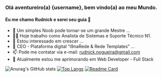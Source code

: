 ### Olá aventureiro(a) {username}, bem vindo(a) ao meu Mundo.
#### Eu me chamo Rudnick e serei seu guia 👋

- 🌱 Um simples Noob pode tornar-se um grande Mestre ...
- 🐱‍💻 Hoje trabalho como Analista de Sistemas e Suporte Técnico N1.
- 👀 Estou interessado em crescer ...
- 💞️ CEO - Plataforma digital “i9naRede & Rede Templates” ...
- 📫 Pode me contatar via e-mail: rudnick.nogueira@gmail.com
- 🧠 Atualmente estou me aprimorando em Web Developer - Full Stack

![Anurag's GitHub stats](https://github-readme-stats.vercel.app/api?username=rudnickstephan&show_icons=true&theme=tokyonight)
[![Top Langs](https://github-readme-stats.vercel.app/api/top-langs/?username=rudnickstephan&layout=compact&theme=tokyonight)](https://github.com/rudnickstephan/github-readme-stats)
[![Readme Card](https://github-readme-stats.vercel.app/api/pin/?username=rudnickstephan&repo=github-readme-stats&theme=tokyonight)](https://github.com/rudnickstephan/github-readme-stats)

<!---
rudnickstephan/rudnickstephan is a ✨ special ✨ repository because its `README.md` (this file) appears on your GitHub profile.
You can click the Preview link to take a look at your changes.
--->

